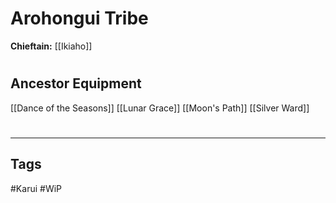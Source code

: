 # Arohongui Tribe
**Chieftain:** [[Ikiaho]]

#
## Ancestor Equipment
[[Dance of the Seasons]]
[[Lunar Grace]]
[[Moon's Path]]
[[Silver Ward]]

#
---
## Tags
#Karui 
#WiP 